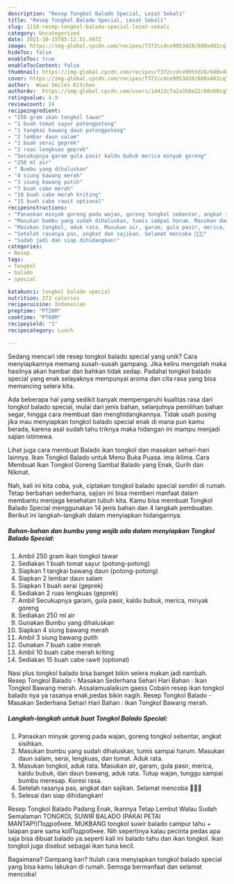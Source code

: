 ```yaml
---
description: "Resep Tongkol Balado Special, Lezat Sekali"
title: "Resep Tongkol Balado Special, Lezat Sekali"
slug: 1118-resep-tongkol-balado-special-lezat-sekali
category: Uncategorized
date: 2021-10-15T05:12:51.497Z
image: https://img-global.cpcdn.com/recipes/f372ccdce9953d28/680x482cq70/tongkol-balado-special-foto-resep-utama.jpg
hideToc: false
enableToc: true
enableTocContent: false
thumbnail: https://img-global.cpcdn.com/recipes/f372ccdce9953d28/680x482cq70/tongkol-balado-special-foto-resep-utama.jpg
cover: https://img-global.cpcdn.com/recipes/f372ccdce9953d28/680x482cq70/tongkol-balado-special-foto-resep-utama.jpg
author:  Wuwu Smiles Kitchen
authorAv:  https://img-global.cpcdn.com/users/14413cfa2a358e22/60x60cq50/avatar.jpg
ratingvalue: 4.9
reviewcount: 24
recipeingredient:
- "250 gram ikan tongkol tawar"
- "1 buah tomat sayur potongpotong"
- "1 tangkai bawang daun potongpotong"
- "2 lembar daun salam"
- "1 buah serai geprek"
- "2 ruas lengkuas geprek"
- "Secukupnya garam gula pasir kaldu bubuk merica minyak goreng"
- "250 ml air"
- " Bumbu yang dihaluskan"
- "4 siung bawang merah"
- "3 siung bawang putih"
- "7 buah cabe merah"
- "10 buah cabe merah kriting"
- "15 buah cabe rawit optional"
recipeinstructions:
- "Panaskan minyak goreng pada wajan, goreng tongkol sebentar, angkat sisihkan."
- "Masukan bumbu yang sudah dihaluskan, tumis sampai harum. Masukan daun salam, serai, lengkuas, dan tomat. Aduk rata."
- "Masukan tongkol, aduk rata. Masukan air, garam, gula pasir, merica, kaldu bubuk, dan daun bawang, aduk rata. Tutup wajan, tunggu sampai bumbu meresap. Koresi rasa."
- "Setelah rasanya pas, angkat dan sajikan. Selamat mencoba 💛💛💛"
- "Sudah jadi dan siap dihidangkan!"
categories:
- Resep
tags:
- tongkol
- balado
- special

katakunci: tongkol balado special 
nutrition: 273 calories
recipecuisine: Indonesian
preptime: "PT26M"
cooktime: "PT60M"
recipeyield: "1"
recipecategory: Lunch

---
```



Sedang mencari ide resep tongkol balado special yang unik? Cara menyiapkannya memang susah-susah gampang. Jika keliru mengolah maka hasilnya akan hambar dan bahkan tidak sedap. Padahal tongkol balado special yang enak selayaknya mempunyai aroma dan cita rasa yang bisa memancing selera kita.


Ada beberapa hal yang sedikit banyak mempengaruhi kualitas rasa dari tongkol balado special, mulai dari jenis bahan, selanjutnya pemilihan bahan segar, hingga cara membuat dan menghidangkannya. Tidak usah pusing jika mau menyiapkan tongkol balado special enak di mana pun kamu berada, karena asal sudah tahu triknya maka hidangan ini mampu menjadi sajian istimewa.

Lihat juga cara membuat Balado ikan tongkol dan masakan sehari-hari lainnya. Ikan Tongkol Balado untuk Menu Buka Puasa. ima iklima. Cara Membuat Ikan Tongkol Goreng Sambal Balado yang Enak, Gurih dan Nikmat.


Nah, kali ini kita coba, yuk, ciptakan tongkol balado special sendiri di rumah. Tetap berbahan sederhana, sajian ini bisa memberi manfaat dalam membantu menjaga kesehatan tubuh kita. Kamu bisa membuat Tongkol Balado Special menggunakan 14 jenis bahan dan 4 langkah pembuatan. Berikut ini langkah-langkah dalam menyiapkan hidangannya.

<!--inarticleads1-->

##### Bahan-bahan dan bumbu yang wajib ada dalam menyiapkan Tongkol Balado Special:

1. Ambil 250 gram ikan tongkol tawar
1. Sediakan 1 buah tomat sayur (potong-potong)
1. Siapkan 1 tangkai bawang daun (potong-potong)
1. Siapkan 2 lembar daun salam
1. Siapkan 1 buah serai (geprek)
1. Sediakan 2 ruas lengkuas (geprek)
1. Ambil Secukupnya garam, gula pasir, kaldu bubuk, merica, minyak goreng
1. Sediakan 250 ml air
1. Gunakan  Bumbu yang dihaluskan
1. Siapkan 4 siung bawang merah
1. Ambil 3 siung bawang putih
1. Gunakan 7 buah cabe merah
1. Ambil 10 buah cabe merah kriting
1. Sediakan 15 buah cabe rawit (optional)


Nasi plus tongkol balado bisa banget bikin selera makan jadi nambah. Resep Tongkol Balado - Masakan Sederhana Sehari Hari Bahan : Ikan Tongkol Bawang merah. Assalamualaikum gaess Cobain resep ikan tongkol balado nya ya rasanya enak,pedas bikin nagih. Resep Tongkol Balado - Masakan Sederhana Sehari Hari Bahan : Ikan Tongkol Bawang merah. 

<!--inarticleads2-->

##### Langkah-langkah untuk buat Tongkol Balado Special:

1. Panaskan minyak goreng pada wajan, goreng tongkol sebentar, angkat sisihkan.
1. Masukan bumbu yang sudah dihaluskan, tumis sampai harum. Masukan daun salam, serai, lengkuas, dan tomat. Aduk rata.
1. Masukan tongkol, aduk rata. Masukan air, garam, gula pasir, merica, kaldu bubuk, dan daun bawang, aduk rata. Tutup wajan, tunggu sampai bumbu meresap. Koresi rasa.
1. Setelah rasanya pas, angkat dan sajikan. Selamat mencoba 💛💛💛
1. Selesai dan siap dihidangkan!

Resep Tongkol Balado Padang Enak, Ikannya Tetap Lembut Walau Sudah Semalaman TONGKOL SUWIR BALADO (PAKAI PETAI MANTAP!)Подробнее. MUKBANG tongkol suwir balado campur tahu + lalapan pare sama kolПодробнее. Nih sepertinya kalau pecinta pedas apa saja bisa dibuat balado ya.seperti kali ini balado tahu dan ikan tongkol. Ikan tongkol juga disebut sebagai ikan tuna kecil. 

Bagaimana? Gampang kan? Itulah cara menyiapkan tongkol balado special yang bisa kamu lakukan di rumah. Semoga bermanfaat dan selamat mencoba!
